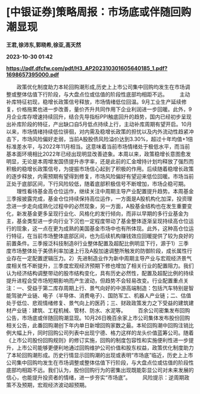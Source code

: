 # [中银证券]策略周报：市场底或伴随回购潮显现
**王君,徐沛东,郭晓希,徐亚,高天然**

**2023-10-30 01:42**

**https://pdf.dfcfw.com/pdf/H3_AP202310301605640185_1.pdf?1698657395000.pdf**

　　政策优化制度助力本轮回购潮形成,历史上上市公司集中回购均发生在市场调整或整体估值下行阶段，与大盘点位或估值的阶段性底部均相距不远。 　　主动补库特征初现，稳增长政策信号释放，市场情绪低位回温。9月工业生产延续修复，价格拖累也进一步改善，量价齐升共同作用下企业利润进一步回暖。此外，9月企业库存增速持续回升，结合先导指标PPI触底回升的趋势，国内已经初步呈现出补库阶段的特征，产出缺口自5月低点持续上行，主动补库周期有望开启。10月以来，市场情绪持续低位徘徊，对内需及稳增长政策的担忧以及内外流动性趋紧冲击下，市场风险偏好走弱，当前A股股债风险溢价达到3.30%，超过十年均值+1倍标准差水平，与2022年11月相当。这意味着当前市场情绪处于极低水平，而当前基本面环境相比2022年已经出现明显改善迹象。本周以来，政策稳增长意图愈发明显，无论是本周增发国债提升赤字率，还是此前的汇金增持计划均释放了强烈而积极的稳增长政策信号，为提振市场信心起到了积极的作用。后续随着稳增长政策的逐步释放，内需预期有望得到修复，市场风险偏好有望迎来低位回暖。市场当前正处于底部区间，下行风险较低，随着底部积极信号不断增加，市场企稳可期。 　　理性看待基金高仓位运作，继续关注中周期主导产业配置提升趋势。本周基金三季报披露完成，基金仓位持续保持高位运作，一方面是A股机构化加深，投资理念进一步走向成熟化过程中的必然现象，另一方面，A股基金结构也在发生重要变化，新发基金更多呈现行业化、风格化的发行倾向，而非以早期的多行业基金为主，基金类型进一步向行业下沉也一定程度带动了基金整体逐渐呈现持续高仓位运行的现象，这一点在更为成熟的美国基金市场中也有所体现。此外，这种高仓位运行特征，在当前市场整体底部区间，也为后续机构赚钱效应回暖提供了较为良好的前置条件。三季报泛科技制造8行业整体配置及超配比例明显下行，源于1）三季度市场整体处于美债利率加速上行及A股加速调整所触发的防御阶段，成长属性行业存在一定配置逻辑压力。2）先进制造业作为新中周期主导产业与宏观经济景气度相关性不断提升，三季度宏观经济预期下修也增加了相关行业的配置阻力。我们认为经济结构调整带动的股市结构变化，具有历史必然性，配置及超配比例的持续提升进程会受市场短期影响而产生波动，但趋势不会轻易改变。行业配置重点关注：一、受益于第二库存周期上行、景气向好的中游高端制造：包括汽车特别是智能驾驶产业链、电子（半导体、消费电子）、国防军工、机器人产业链；二、估值处于低位、悲观情绪修复、景气向上的医药；三、财政政策发力之下受益的建筑建材产业链：建筑、工程机械、管材、防水、水泥等。 　　百余公司密集发布回购公告，市场底或伴随回购潮显现。10月26日晚百余家上市公司集体发布股份回购相关公告，此番回购潮创下年内单日新增回购家数之最。本轮回购潮中回购注销比例大幅上升，同时回购公司列表中出现宁德、格力这样的龙头价值蓝筹公司。随着《上市公司股份回购规则》的修订实施，回购的制度包容性和实施便利性进一步提升，上市公司能够更便利地通过回购维护公司价值和股东权益，政策优化制度助力了本轮回购潮形成。历史行情显示回购潮的出现或表明“市场底”临近，历史上上市公司集中回购均发生在市场调整或整体估值下行阶段，与大盘点位或估值的阶段性底部均相距不远。我们认为，股份回购行为的密集出现既能彰显公司对未来发展的信心，也能提升投资者的情绪，进一步夯实“市场底”。 　　风险提示：逆周期政策不及预期，宏观经济波动超预期。